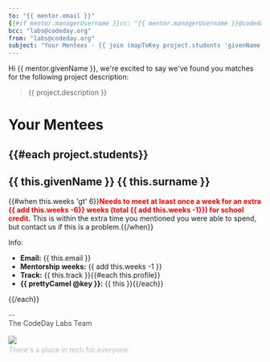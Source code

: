 ```yaml
---
to: "{{ mentor.email }}"
{{#if mentor.managerUsername }}cc: "{{ mentor.managerUsername }}@codeday.org"{{/if}}
bcc: "labs@codeday.org"
from: "labs@codeday.org"
subject: "Your Mentees - {{ join (mapToKey project.students 'givenName') ', ' }}"
---
```


Hi {{ mentor.givenName }}, we're excited to say we've found you matches for the following project description:

<blockquote>{{ project.description }}</blockquote>

# Your Mentees

{{#each project.students}}
-----
## {{ this.givenName }} {{ this.surname }}
{{#when this.weeks 'gt' 6}}<span style="color: red">**Needs to meet at least once a week for an extra {{ add this.weeks -6}} weeks (total {{ add this.weeks -1}}) for school credit.**</span> This is within the extra time you mentioned you were able to spend, but contact us if this is a problem.{{/when}}

Info:

- **Email:** {{ this.email }}
- **Mentorship weeks:** {{ add this.weeks -1 }}
- **Track:** {{ this.track }}{{#each this.profile}}
- **{{ prettyCamel @key }}:** {{ this }}{{/each}}

{{/each}}


<div>
<div style="color: #484848;">--<br />The CodeDay Labs Team</div>
<div><br /><img src="https://f1.codeday.org/logo.png" /><a style="color: #bdbdbd; text-decoration: none;" href="https://www.youtube.com/watch?v=GKNBurEnGow" target="_blank" rel="noopener noreferrer"><br />There's a place in tech for everyone.</a><a style="color: #bdbdbd; text-decoration: none;" href="https://www.youtube.com/watch?v=GKNBurEnGow" target="_blank" rel="noopener noreferrer"><br /></a></div>
</div>
